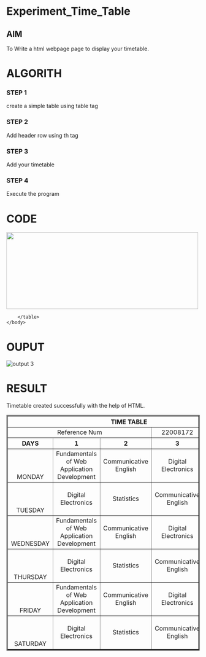 # Experiment_Time_Table

## AIM
To Write a html webpage page to display your timetable.

# ALGORITH

### STEP 1
create a simple table using table tag
### STEP 2
Add header row using th tag
### STEP 3
Add your timetable
### STEP 4
Execute the program

# CODE
   
 <!DOCTYPE html>
<html>
    <head>
        <title> first sem timetable </title>
    </head>
    <body>
        <img src="timetable/logo.png" width="500" height="200">
        <table border="3" cellpadding="2">
            <tr>
                <th colspan="5" align="center">TIME TABLE</th>
            </tr>
            <tr>
                <td align="center" colspan="3"> Reference Num </td>
                <td align="center"> 22008172 </td>
            </tr>
            <tr>
                <th width="10%"> DAYS </th>
                <th align="center"> 1 </th>
                <th align="center"> 2 </th>
                <th align="center"> 3 </th>
                <th align="center"> 4 </th>
            </tr>
            <tr>
                <td width="20%" align="center" valign="bottom"> MONDAY </td>
                <td align="center" height="60"> Fundamentals of Web Application Development </td>
                <td align="center" height="60"> Communicative English </td>
                <td align="center" height="60"> Digital Electronics </td>
                <td align="center" height="60"> Statistics </td>
            </tr>
            <tr>
                <td width="20%" align="center" valign="bottom"> TUESDAY </td>
                <td align="center" height="60"> Digital Electronics </td>
                <td align="center" height="60"> Statistics </td>
                <td align="center" height="60"> Communicative English </td>
                <td align="center" height="60"> Fundamentals of Web Application Development </td>
            </tr>
		<tr>
                <td width="20%" align="center" valign="bottom"> WEDNESDAY </td>
                <td align="center" height="60"> Fundamentals of Web Application Development </td>
                <td align="center" height="60"> Communicative English </td>
                <td align="center" height="60"> Digital Electronics </td>
                <td align="center" height="60"> Statistics </td>
            </tr>
    		<tr>
                <td width="20%" align="center" valign="bottom"> THURSDAY </td>
                <td align="center" height="60"> Digital Electronics </td>
                <td align="center" height="60"> Statistics </td>
                <td align="center" height="60"> Communicative English </td>
                <td align="center" height="60"> Fundamentals of Web Application Development </td>
            </tr>
    		<tr>
                 <td width="20%" align="center" valign="bottom"> FRIDAY </td>
                <td align="center" height="60"> Fundamentals of Web Application Development </td>
                <td align="center"> Communicative English </td>
                <td align="center"> Digital Electronics </td>
                <td align="center"> Statistics </td>
            </tr>
		<tr>
                <td width="20%" align="center" valign="bottom"> SATURDAY </td>
                <td align="center" height="60"> Digital Electronics </td>
                <td align="center" height="60"> Statistics </td>
                <td align="center" height="60"> Communicative English </td>
                <td align="center" height="60"> Fundamentals of Web Application Development </td>
            </tr>
    
        </table>
    </body>
</html>


# OUPUT
 ![output 3](https://user-images.githubusercontent.com/119657317/215799265-83938722-4633-4135-92a3-017b40b249e1.png)





# RESULT
 
 Timetable created successfully with the help of HTML.
 
 
 
 
